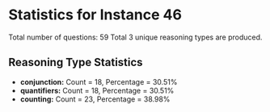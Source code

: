 # Statistics for Instance 46
Total number of questions: 59
Total 3 unique reasoning types are produced.
## Reasoning Type Statistics
- **conjunction:** Count = 18, Percentage = 30.51%
- **quantifiers:** Count = 18, Percentage = 30.51%
- **counting:** Count = 23, Percentage = 38.98%
